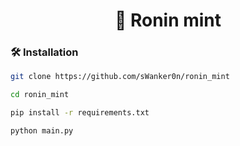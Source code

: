 <div align="center">
   <h1>🤖 Ronin mint </h1>
</div>


### 🛠️ Installation

```sh
git clone https://github.com/sWanker0n/ronin_mint

cd ronin_mint

pip install -r requirements.txt

python main.py

```
